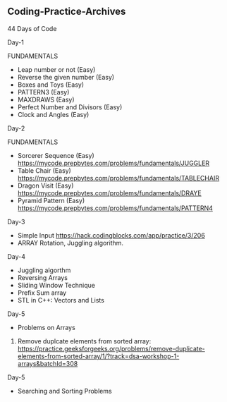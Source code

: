 ## Coding-Practice-Archives

44 Days of Code

Day-1 

FUNDAMENTALS

* Leap number or not (Easy)
* Reverse the given number (Easy)
* Boxes and Toys (Easy)
* PATTERN3 (Easy)
* MAXDRAWS (Easy)
* Perfect Number and Divisors (Easy)
* Clock and Angles (Easy)

Day-2

FUNDAMENTALS

* Sorcerer Sequence (Easy)  https://mycode.prepbytes.com/problems/fundamentals/JUGGLER
* Table Chair (Easy) https://mycode.prepbytes.com/problems/fundamentals/TABLECHAIR
* Dragon Visit (Easy) https://mycode.prepbytes.com/problems/fundamentals/DRAYE
* Pyramid Pattern (Easy) https://mycode.prepbytes.com/problems/fundamentals/PATTERN4

Day-3

* Simple Input https://hack.codingblocks.com/app/practice/3/206
* ARRAY Rotation, Juggling algorithm.

Day-4 
* Juggling algorthm 
* Reversing Arrays
* Sliding Window Technique
* Prefix Sum array
* STL in C++: Vectors and Lists

Day-5
* Problems on Arrays
1. Remove duplcate elements from sorted array: https://practice.geeksforgeeks.org/problems/remove-duplicate-elements-from-sorted-array/1/?track=dsa-workshop-1-arrays&batchId=308

Day-5 
* Searching and Sorting Problems 



